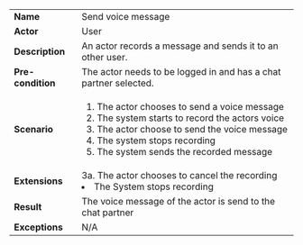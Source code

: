 <table>
    <tr>
        <td>
            <strong>Name</strong>
        </td>
        <td>
            Send voice message
        </td>
    </tr>
    <tr>
        <td>
            <strong>Actor</strong>
        </td>
        <td>
            User
        </td>
    </tr>
    <tr>
        <td>
            <strong>Description</strong>            
        </td>
        <td>
            An actor records a message and sends it to an other user.
        </td>
    </tr>
    <tr>
        <td>
            <strong>Pre-condition</strong>
        </td>
        <td>
            The actor needs to be logged in and has a chat partner selected.
        </td>
    </tr>
    <tr>
        <td>
            <strong>Scenario</strong>
        </td>
        <td>
            <ol>
                <li>
                    The actor chooses to send a voice message
                </li>
                <li>
                    The system starts to record the actors voice
                </li>
                <li>
                    The actor choose to send the voice message
                </li>
                <li>
                    The system stops recording
                </li>
                <li>
                    The system sends the recorded message
                </li>
            </ol>
        </td>
    </tr>
    <tr>
            <td>
                <strong>Extensions</strong>
            </td>
            <td>
            3a. The actor chooses to cancel the recording
            <li>
                The System stops recording
            </li>
            </td>
        </tr>
        <tr>
    <tr>
        <td>
            <strong>Result</strong>
        </td>
        <td>
            The voice message of the actor is send to the chat partner
        </td>
    </tr>
    <tr>
        <td>
            <strong>Exceptions</strong>
        </td>
        <td>
            N/A
        </td>
    </tr>
</table>

